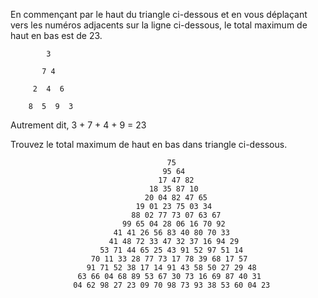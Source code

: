 En commençant par le haut du triangle ci-dessous et en vous déplaçant 
vers les numéros adjacents sur la ligne ci-dessous, le total maximum 
de haut en bas est de 23.

            3
        
           7 4
        
         2  4  6
        
        8  5  9  3

Autrement dit, 3 + 7 + 4 + 9 = 23

Trouvez le total maximum de haut en bas dans triangle ci-dessous.

                                       75
                                      95 64
                                     17 47 82
                                   18 35 87 10
                                  20 04 82 47 65
                                19 01 23 75 03 34
                               88 02 77 73 07 63 67
                             99 65 04 28 06 16 70 92
                           41 41 26 56 83 40 80 70 33
                          41 48 72 33 47 32 37 16 94 29
                        53 71 44 65 25 43 91 52 97 51 14
                      70 11 33 28 77 73 17 78 39 68 17 57
                     91 71 52 38 17 14 91 43 58 50 27 29 48
                   63 66 04 68 89 53 67 30 73 16 69 87 40 31
                  04 62 98 27 23 09 70 98 73 93 38 53 60 04 23


